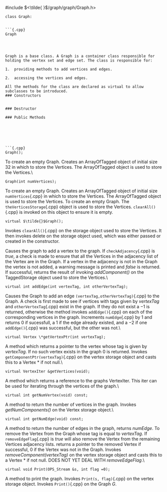 \
#include $<\tilde{ }$/graph/graph/Graph.h$>$



```{.cpp}
class Graph:
```




```{.cpp}

```{.cpp}
Graph
```

```



Graph is a base class. A Graph is a container class responsible for
holding the vertex set and edge set. The class is responsible for:

1.  providing methods to add vertices and edges.

2.  accessing the vertices and edges.

All the methods for the class are declared as virtual to allow
subclasses to be introduced.
### Constructors


### Destructor

### Public Methods






```{.cpp}
Graph();
```


To create an empty Graph. Creates an ArrayOfTagged object of initial
size $32$ in which to store the Vertices. The ArrayOfTagged object is
used to store the Vertices.\

```{.cpp}
Graph(int numVertices);
```


To create an empty Graph. Creates an ArrayOfTagged object of initial
size `numVertices`{.cpp} in which to store the Vertices. The ArrayOfTagged
object is used to store the Vertices.
To create an empty Graph. The `theVerticesStorage`{.cpp} object is used to
store the Vertices. `clearAll()`{.cpp} is invoked on this object to ensure it
is empty.

```{.cpp}
virtual $\tilde{}$Graph();
```


Invokes `clearAll()`{.cpp} on the storage object used to store the Vertices.
It then invokes delete on the storage object used, which was either
passed or created in the constructor.

Causes the graph to add a vertex to the graph. If `checkAdjacency`{.cpp} is
*true*, a check is made to ensure that all the Vertices in the adjacency
list of the Vertex are in the Graph. If a vertex in the adjacency is not
in the Graph the vertex is not added, a warning message is printed and
*false* is returned. If successful, returns the result of invoking
*addComponent()* on the TaggedStorage object used to store the
Vertices.\

```{.cpp}
virtual int addEdge(int vertexTag, int otherVertexTag);
```

Causes the Graph to add an edge `(vertexTag,otherVertexTag)`{.cpp} to the
Graph. A check is first made to see if vertices with tags given by
*vertexTag* and `otherVertexTag`{.cpp} exist in the graph. If they do not
exist a $-1$ is returned, otherwise the method invokes `addEdge()`{.cpp} on
each of the corresponding vertices in the graph. Increments `numEdge`{.cpp} by
$1$ and returns $0$ if sucessfull, a $1$ if the edge already existed,
and a $-2$ if one `addEdge()`{.cpp} was successful, but the other was not.\

```{.cpp}
virtual Vertex \*getVertexPtr(int vertexTag);
```

A method which returns a pointer to the vertex whose tag is given by
*vertexTag*. If no such vertex exists in the graph $0$ is returned.
Invokes `getComponentPtr(vertexTag)`{.cpp} on the vertex storage object and
casts this to a Vertex \* if not null.\

```{.cpp}
virtual VertexIter &getVertices(void);
```

A method which returns a reference to the graphs VertexIter. This iter
can be used for iterating through the vertices of the graph.\

```{.cpp}
virtual int getNumVertex(void) const;
```

A method to return the number of vertices in the graph. Invokes
*getNumComponents()* on the Vertex storage object.\

```{.cpp}
virtual int getNumEdge(void) const;
```

A method to return the number of edges in the graph, returns *numEdge*.
To remove the Vertex from the Graph whose tag is equal to *vertexTag*.
If `removeEdgeFlag`{.cpp} is *true* will also remove the Vertex from the
remaining Vertices adjacency lists. returns a pointer to the removed
Vertex if successful, $0$ if the Vertex was not in the Graph. Invokes
*removeComponent(vertexTag)* on the vertex storage object and casts this
to a Vertex \* if not null. DOES NOT YET DEAL WITH *removeEdgeFlag*.\

```{.cpp}
virtual void Print(OPS_Stream &s, int flag =0);
```

A method to print the graph. Invokes `Print(s, flag)`{.cpp} on the vertex
storage object.
Invokes `Print()`{.cpp} on the Graph *G*.
